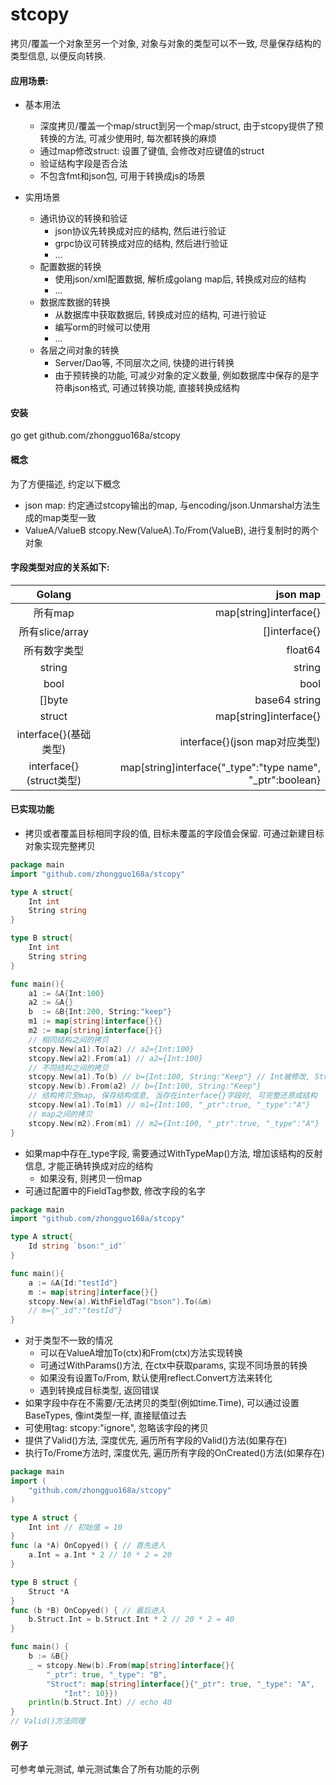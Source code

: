 # stcopy
拷贝/覆盖一个对象至另一个对象, 对象与对象的类型可以不一致, 尽量保存结构的类型信息, 以便反向转换.



#### 应用场景:

* 基本用法
    * 深度拷贝/覆盖一个map/struct到另一个map/struct, 由于stcopy提供了预转换的方法, 可减少使用时, 每次都转换的麻烦
    * 通过map修改struct: 设置了键值, 会修改对应键值的struct
    * 验证结构字段是否合法
    * 不包含fmt和json包, 可用于转换成js的场景
    
* 实用场景
    * 通讯协议的转换和验证
        * json协议先转换成对应的结构, 然后进行验证
        * grpc协议可转换成对应的结构, 然后进行验证
        * ...
    * 配置数据的转换       
        * 使用json/xml配置数据, 解析成golang map后, 转换成对应的结构
        * ...
    * 数据库数据的转换
        * 从数据库中获取数据后, 转换成对应的结构, 可进行验证
        * 编写orm的时候可以使用
        * ...
    * 各层之间对象的转换
        * Server/Dao等, 不同层次之间, 快捷的进行转换
        * 由于预转换的功能, 可减少对象的定义数量, 例如数据库中保存的是字符串json格式, 可通过转换功能, 直接转换成结构

#### 安装
go get github.com/zhongguo168a/stcopy

#### 概念

为了方便描述, 约定以下概念

* json map: 约定通过stcopy输出的map, 与encoding/json.Unmarshal方法生成的map类型一致
* ValueA/ValueB stcopy.New(ValueA).To/From(ValueB), 进行复制时的两个对象


#### 字段类型对应的关系如下:

| Golang        |   json map|
|:-------------:| -----:|
| 所有map| map[string]interface{} |
| 所有slice/array      |   []interface{} |
| 所有数字类型      |    float64 |
| string         |    string |
| bool        |    bool |
| []byte      |    base64 string |
| struct        |  map[string]interface{}|
| interface{}(基础类型)   |  interface{}(json map对应类型)|
| interface{}(struct类型)    |  map[string]interface{"_type":"type name", "_ptr":boolean}


#### 已实现功能

* 拷贝或者覆盖目标相同字段的值, 目标未覆盖的字段值会保留. 可通过新建目标对象实现完整拷贝
```go
package main
import "github.com/zhongguo168a/stcopy"

type A struct{
    Int int
    String string
}

type B struct{
    Int int
    String string
}

func main(){
    a1 := &A{Int:100}
    a2 := &A{}
    b  := &B{Int:200, String:"keep"}
    m1 := map[string]interface{}{}
    m2 := map[string]interface{}{}
    // 相同结构之间的拷贝
	stcopy.New(a1).To(a2) // a2={Int:100} 
	stcopy.New(a2).From(a1) // a2={Int:100}
	// 不同结构之间的拷贝
	stcopy.New(a1).To(b) // b={Int:100, String:"Keep"} // Int被修改, String保留
	stcopy.New(b).From(a2) // b={Int:100, String:"Keep"}
	// 结构拷贝至map, 保存结构信息, 当存在interface{}字段时, 可完整还原成结构
    stcopy.New(a1).To(m1) // m1={Int:100, "_ptr":true, "_type":"A"}
    // map之间的拷贝 
    stcopy.New(m2).From(m1) // m2={Int:100, "_ptr":true, "_type":"A"}
}
```
* 如果map中存在_type字段, 需要通过WithTypeMap()方法, 增加该结构的反射信息, 才能正确转换成对应的结构
    * 如果没有, 则拷贝一份map
* 可通过配置中的FieldTag参数, 修改字段的名字
```go
package main
import "github.com/zhongguo168a/stcopy"

type A struct{
    Id string `bson:"_id"`
}

func main(){
	a := &A{Id:"testId"}
    m := map[string]interface{}{}
	stcopy.New(a).WithFieldTag("bson").To(&m) 
	// m={"_id":"testId"}
}
```
* 对于类型不一致的情况
    * 可以在ValueA增加To(ctx)和From(ctx)方法实现转换
    * 可通过WithParams()方法, 在ctx中获取params, 实现不同场景的转换
    * 如果没有设置To/From, 默认使用reflect.Convert方法来转化
    * 遇到转换成目标类型, 返回错误
* 如果字段中存在不需要/无法拷贝的类型(例如time.Time), 可以通过设置BaseTypes, 像int类型一样, 直接赋值过去 
* 可使用tag: stcopy:"ignore", 忽略该字段的拷贝
* 提供了Valid()方法, 深度优先, 遍历所有字段的Valid()方法(如果存在)
* 执行To/Frome方法时, 深度优先, 遍历所有字段的OnCreated()方法(如果存在) 
```go
package main
import (
	"github.com/zhongguo168a/stcopy"
)

type A struct {
	Int int // 初始值 = 10
}
func (a *A) OnCopyed() { // 首先进入
	a.Int = a.Int * 2 // 10 * 2 = 20
}

type B struct {
	Struct *A
}
func (b *B) OnCopyed() { // 最后进入  
	b.Struct.Int = b.Struct.Int * 2 // 20 * 2 = 40
}

func main() {
	b := &B{}
	_ = stcopy.New(b).From(map[string]interface{}{
		"_ptr": true, "_type": "B",
		"Struct": map[string]interface{}{"_ptr": true, "_type": "A",
			"Int": 10}})
	println(b.Struct.Int) // echo 40
}
// Valid()方法同理

```


#### 例子

可参考单元测试, 单元测试集合了所有功能的示例
